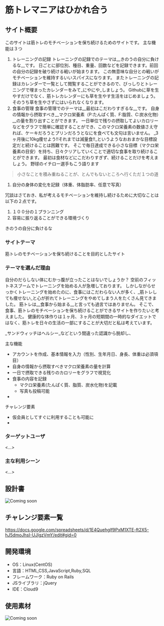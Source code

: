 # 筋トレマニアはひかれ合う

## サイト概要
このサイトは筋トレのモチベーションを保ち続けるためのサイトです。
主な機能は３つ
1. トレーニングの記録
トレーニングの記録でのテーマは__きのうの自分に負けるな__です。
日ごとに部位別、種目、重量、回数などを記録できます。前回の自分の記録を破り続ける戦いが始まります。
この無意味な自分との戦いがモチベーションを維持するいいスパイスになります。
またトレーニングの記録はカレンダーで一覧として閲覧することができるので、びっしりとトレーニングで埋まったカレンダーをみて_にやにや_しましょう。
Githubに草を生やすだけでなく、筋トレカレンダーにも草を生やす生活をはじめましょう。そのうち草を生やさずにはいられなくなります。
1. 食事の管理
食事の管理でのテーマは__最初はこだわりすぎるな__です。
自身の情報から摂取すべき__マクロ栄養素（P:たんぱく質、F:脂質、C:炭水化物）__の量を割り出すことができます。
一日単位で残りの摂取してよいカロリーなどをグラフで簡単に確認することができ、このマクロ栄養素の数値さえ守れば、ケーキだろうとプリンだろうとなにを食べても文句は言いません。
_3ヶ月後に10kg痩せよう!!それまでは減量食!!_というようなおおまかな目標設定だと続けることは困難です。
そこで毎日達成できる小さな目標（マクロ栄養素の目安）を持ち、日々クリアしていくことで適切な食事を取り続けることができます。
最初は食材などにこだわりすぎず、続けることだけを考えましょう。
野球のイチロー選手もこう語ります

> 小さなことを積み重ねることが、とんでもないところへ行くただ１つの道

1. 自分の身体の変化を記録（体重、体脂肪率、任意で写真）


冗談はさておき、私が考えるモチベーションを維持し続けるために大切なことは以下の２点です。
1. １００分の１プランニング
1. 容易に振り返ることができる環境づくり

きのうの自分に負けるな


### サイトテーマ
筋トレのモチベーションを保ち続けることを目的としたサイト

### テーマを選んだ理由
自分のだらしない体にむかっ腹が立ったことはないでしょうか？
空前のフィットネスブームでトレーニングを始める人が急増しております。
しかしながらせっかくトレーニングを始めたのに、食事にはこだわらない人が多く、_筋トレしても痩せない_と心が折れてトレーニングをやめてしまう人をたくさん見てきました。
筋トレは__食事から始まる__と言っても過言ではありません。
そこで、食事、筋トレのモチベーションを保ち続けることができるサイトを作りたいと考えました。
健康的な体作りは１ヶ月、３ヶ月の短期間の一時的なダイエットではなく、筋トレを日々の生活の一部にすることが大切だと私は考えています。

_サンドウィッチはヘルシー_などという間違った認識から脱却し、

主な機能
* アカウントを作成、基本情報を入力（性別、生年月日、身長、体重は必須項目）
* 自身の情報から摂取すべきマクロ栄養素の量を計算
* 一日で摂取できる残りのカロリーをグラフで視覚化
* 食事の内容を記録
  * マクロ栄養素(たんぱく質、脂質、炭水化物)を記載
  * 写真も投稿可能
*

チャレンジ要素
* 仮会員としてすぐに利用することも可能に
*


### ターゲットユーザ
<...>

### 主な利用シーン
<...>

## 設計書
![Coming soon](/image/comingsoon.jpg)

## チャレンジ要素一覧
<https://docs.google.com/spreadsheets/d/1E4Quehglf9PxM1XTE-ft2X5-hJ5dmoJhsI-UJlgzVmY/edit#gid=0>

## 開発環境
- OS：Linux(CentOS)
- 言語：HTML,CSS,JavaScript,Ruby,SQL
- フレームワーク：Ruby on Rails
- JSライブラリ：jQuery
- IDE：Cloud9

## 使用素材
![Coming soon](/image/comingsoon.jpg)